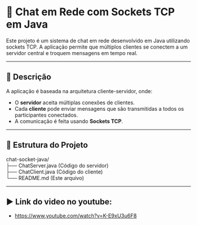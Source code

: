 # 💬 Chat em Rede com Sockets TCP em Java

Este projeto é um sistema de chat em rede desenvolvido em Java utilizando sockets TCP. A aplicação permite que múltiplos clientes se conectem a um servidor central e troquem mensagens em tempo real.

---

## 🧠 Descrição

A aplicação é baseada na arquitetura cliente-servidor, onde:
- O **servidor** aceita múltiplas conexões de clientes.
- Cada **cliente** pode enviar mensagens que são transmitidas a todos os participantes conectados.
- A comunicação é feita usando **Sockets TCP**.

---

## 📁 Estrutura do Projeto

chat-socket-java/  
├── ChatServer.java    (Código do servidor)  
├── ChatClient.java    (Código do cliente)  
└── README.md          (Este arquivo)  

---

## ▶️ Link do video no youtube:
- https://www.youtube.com/watch?v=K-E9xU3u6F8

